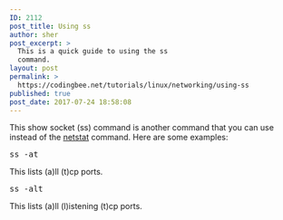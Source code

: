 ```yaml
---
ID: 2112
post_title: Using ss
author: sher
post_excerpt: >
  This is a quick guide to using the ss
  command.
layout: post
permalink: >
  https://codingbee.net/tutorials/linux/networking/using-ss
published: true
post_date: 2017-07-24 18:58:08
---
```

This show socket (ss) command is another command that you can use instead of the <a href="http://codingbee.net/tutorials/linux/networking/using-netstat">netstat</a> command. Here are some examples:


<pre>ss -at</pre>

This lists (a)ll (t)cp ports. 

<pre>ss -alt</pre>

This lists (a)ll (l)istening (t)cp ports.